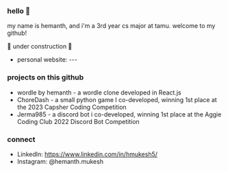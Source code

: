 ### hello 👋

my name is hemanth, and i'm a 3rd year cs major at tamu. welcome to my github!

🚧 under construction 🚧
- personal website: ---

### projects on this github
- wordle by hemanth - a wordle clone developed in React.js
- ChoreDash - a small python game I co-developed, winning 1st place at the 2023 Capsher Coding Competition
- Jerma985 - a discord bot i co-developed, winning 1st place at the Aggie Coding Club 2022 Discord Bot Competition

### connect  
- LinkedIn: https://www.linkedin.com/in/hmukesh5/
- Instagram: @hemanth.mukesh
